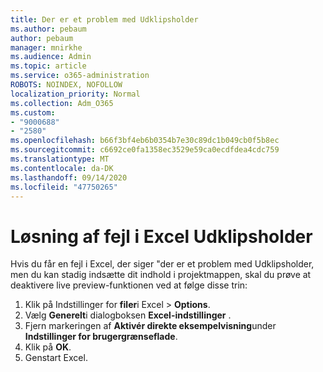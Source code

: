 ```yaml
---
title: Der er et problem med Udklipsholder
ms.author: pebaum
author: pebaum
manager: mnirkhe
ms.audience: Admin
ms.topic: article
ms.service: o365-administration
ROBOTS: NOINDEX, NOFOLLOW
localization_priority: Normal
ms.collection: Adm_O365
ms.custom:
- "9000688"
- "2580"
ms.openlocfilehash: b66f3bf4eb6b0354b7e30c89dc1b049cb0f5b8ec
ms.sourcegitcommit: c6692ce0fa1358ec3529e59ca0ecdfdea4cdc759
ms.translationtype: MT
ms.contentlocale: da-DK
ms.lasthandoff: 09/14/2020
ms.locfileid: "47750265"
---
```

# <a name="resolving-excel-clipboard-error"></a>Løsning af fejl i Excel Udklipsholder

Hvis du får en fejl i Excel, der siger "der er et problem med Udklipsholder, men du kan stadig indsætte dit indhold i projektmappen, skal du prøve at deaktivere live preview-funktionen ved at følge disse trin:

1. Klik på Indstillinger for **filer**i Excel  >  **Options**.
3. Vælg **Generelt**i dialogboksen **Excel-indstillinger** .
4. Fjern markeringen af **Aktivér direkte eksempelvisning**under **Indstillinger for brugergrænseflade**.
5. Klik på **OK**.
6. Genstart Excel.
